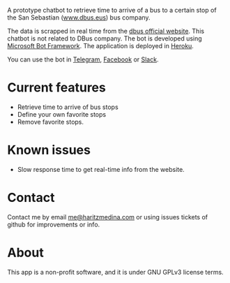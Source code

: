 A prototype chatbot to retrieve time to arrive of a bus to a certain stop of the San Sebastian (www.dbus.eus) bus company.

The data is scrapped in real time from the [dbus official website](http://dbus.eus). This chatbot is not related to DBus company.
The bot is developed using [Microsoft Bot Framework](https://dev.botframework.com/).
The application is deployed in [Heroku](https://www.heroku.com/).

You can use the bot in [Telegram](https://telegram.me/dbusbot), [Facebook](https://www.facebook.com/DbusBot-1886182904961201/) or [Slack](https://haritzmedina.slack.com/apps/A3TRRD8NB-dbusbot). 
 
# Current features
* Retrieve time to arrive of bus stops
* Define your own favorite stops
* Remove favorite stops.
 
# Known issues
* Slow response time to get real-time info from the website.

# Contact
Contact me by email me@haritzmedina.com or using issues tickets of github for improvements or info.

# About
This app is a non-profit software, and it is under GNU GPLv3 license terms.
